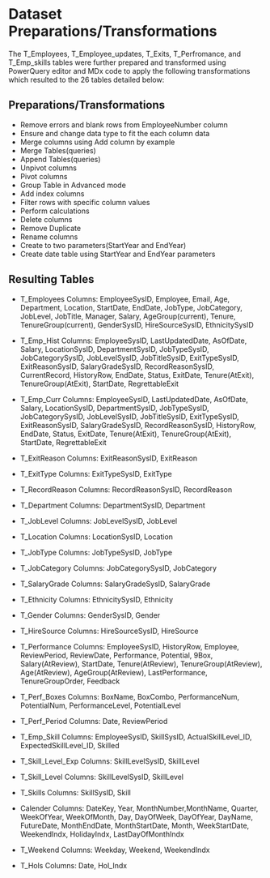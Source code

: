 # Dataset Preparations/Transformations

The T_Employees, T_Employee_updates, T_Exits, T_Perfromance, and T_Emp_skills tables were further prepared and transformed using PowerQuery editor and MDx code to apply the following transformations which resulted to the 26 tables detailed below:

## Preparations/Transformations
  
  - Remove errors and blank rows from EmployeeNumber column
  - Ensure and change data type to fit the each column data
  - Merge columns using Add column by example
  - Merge Tables(queries)
  - Append Tables(queries)
  - Unpivot columns
  - Pivot columns
  - Group Table in Advanced mode
  - Add index columns
  - Filter rows with specific column values
  - Perform calculations
  - Delete columns
  - Remove Duplicate
  - Rename columns
  - Create to two parameters(StartYear and EndYear)
  - Create date table using StartYear and EndYear parameters

## Resulting Tables

  - T_Employees
    Columns: EmployeeSysID, Employee, Email, Age, Department, Location, StartDate, EndDate, JobType, JobCategory, JobLevel, JobTitle, Manager, Salary, AgeGroup(current), Tenure, TenureGroup(current), GenderSysID,            HireSourceSysID, EthnicitySysID

  - T_Emp_Hist
    Columns: EmployeeSysID, LastUpdatedDate, AsOfDate, Salary, LocationSysID, DepartmentSysID, JobTypeSysID, JobCategorySysID, JobLevelSysID, JobTitleSysID, ExitTypeSysID, ExitReasonSysID, SalaryGradeSysID,                  RecordReasonSysID, CurrentRecord, HistoryRow, EndDate, Status, ExitDate, Tenure(AtExit), TenureGroup(AtExit), StartDate, RegrettableExit

  - T_Emp_Curr
    Columns: EmployeeSysID, LastUpdatedDate, AsOfDate, Salary, LocationSysID, DepartmentSysID, JobTypeSysID, JobCategorySysID, JobLevelSysID, JobTitleSysID, ExitTypeSysID, ExitReasonSysID, SalaryGradeSysID,                  RecordReasonSysID, HistoryRow, EndDate, Status, ExitDate, Tenure(AtExit), TenureGroup(AtExit), StartDate, RegrettableExit

  - T_ExitReason
    Columns: ExitReasonSysID, ExitReason

  - T_ExitType
    Columns: ExitTypeSysID, ExitType

  - T_RecordReason
    Columns: RecordReasonSysID, RecordReason

  - T_Department
    Columns: DepartmentSysID, Department

  - T_JobLevel 
    Columns: JobLevelSysID, JobLevel

  - T_Location
    Columns: LocationSysID, Location

  - T_JobType
    Columns: JobTypeSysID, JobType

  - T_JobCategory 
    Columns: JobCategorySysID, JobCategory

  - T_SalaryGrade
    Columns: SalaryGradeSysID, SalaryGrade

  - T_Ethnicity
    Columns: EthnicitySysID, Ethnicity

  - T_Gender
    Columns: GenderSysID, Gender

  - T_HireSource
    Columns: HireSourceSysID, HireSource

  - T_Performance
    Columns: EmployeeSysID, HistoryRow, Employee, ReviewPeriod, ReviewDate, Performance, Potential, 9Box, Salary(AtReview), StartDate, Tenure(AtReview), TenureGroup(AtReview), Age(AtReview), AgeGroup(AtReview),              LastPerformance, TenureGroupOrder, Feedback

  - T_Perf_Boxes
    Columns: BoxName, BoxCombo, PerformanceNum, PotentialNum, PerformanceLevel, PotentialLevel

  - T_Perf_Period
    Columns: Date, ReviewPeriod

  - T_Emp_Skill
    Columns: EmployeeSysID, SkillSysID, ActualSkillLevel_ID, ExpectedSkillLevel_ID, Skilled

  - T_Skill_Level_Exp
    Columns: SkillLevelSysID, SkillLevel

  - T_Skill_Level
    Columns: SkillLevelSysID, SkillLevel

  - T_Skills
    Columns: SkillSysID, Skill

  - Calender
    Columns: DateKey, Year, MonthNumber,MonthName, Quarter, WeekOfYear, WeekOfMonth, Day, DayOfWeek, DayOfYear, DayName, FutureDate, MonthEndDate, MonthStartDate, Month, WeekStartDate, WeekendIndx, HolidayIndx,              LastDayOfMonthIndx 

  - T_Weekend
    Columns: Weekday, Weekend, WeekendIndx

  - T_Hols
    Columns: Date, Hol_Indx



